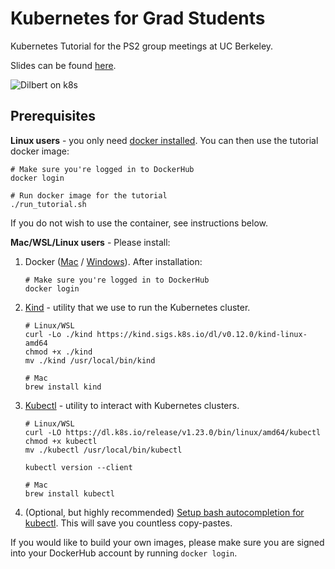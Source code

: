 # Kubernetes for Grad Students
Kubernetes Tutorial for the PS2 group meetings at UC Berkeley.

Slides can be found [here](https://docs.google.com/presentation/d/16CEIbD7eISnzQGbtKfxGvRldutecqiGTwAi3VffOU5w/edit?usp=sharing).

![Dilbert on k8s](https://i.imgur.com/uOcM31v.jpg)

## Prerequisites
**Linux users** - you only need [docker installed](https://docs.docker.com/engine/install/). You can then use the tutorial docker image: 
```console
# Make sure you're logged in to DockerHub
docker login

# Run docker image for the tutorial
./run_tutorial.sh
```
If you do not wish to use the container, see instructions below.

**Mac/WSL/Linux users** - Please install:
1. Docker ([Mac](https://docs.docker.com/desktop/mac/install/) / [Windows](https://docs.docker.com/desktop/windows/install/)). After installation:
   ```console
   # Make sure you're logged in to DockerHub
   docker login
   ```

3. [Kind](https://kind.sigs.k8s.io/docs/user/quick-start/) - utility that we use to run the Kubernetes cluster.
   ```
   # Linux/WSL
   curl -Lo ./kind https://kind.sigs.k8s.io/dl/v0.12.0/kind-linux-amd64
   chmod +x ./kind
   mv ./kind /usr/local/bin/kind
   ```
   ```
   # Mac
   brew install kind
   ```
4. [Kubectl](https://kubernetes.io/docs/tasks/tools/#kubectl) - utility to interact with Kubernetes clusters.
   ```
   # Linux/WSL
   curl -LO https://dl.k8s.io/release/v1.23.0/bin/linux/amd64/kubectl
   chmod +x kubectl
   mv ./kubectl /usr/local/bin/kubectl
   
   kubectl version --client
   ```
   ```
   # Mac
   brew install kubectl
   ```
5. (Optional, but highly recommended) [Setup bash autocompletion for kubectl](https://kubernetes.io/docs/tasks/tools/included/optional-kubectl-configs-bash-linux/). This will save you countless copy-pastes.

If you would like to build your own images, please make sure you are signed into your DockerHub account by running `docker login`.
